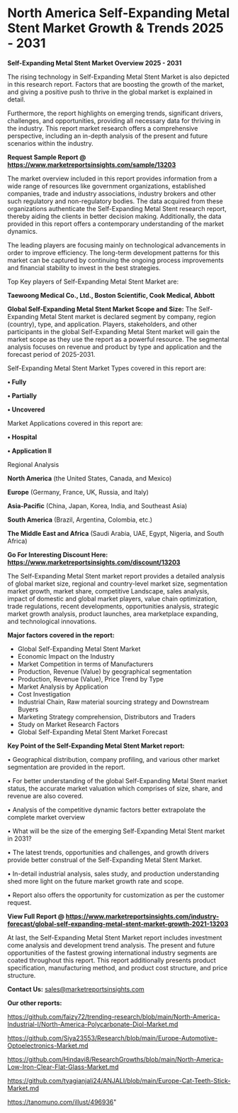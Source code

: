 # North America Self-Expanding Metal Stent Market Growth & Trends 2025 - 2031

<Strong> Self-Expanding Metal Stent Market Overview 2025 - 2031</strong>

The rising technology in Self-Expanding Metal Stent Market is also depicted in this research report. Factors that are boosting the growth of the market, and giving a positive push to thrive in the global market is explained in detail.

Furthermore, the report highlights on emerging trends, significant drivers, challenges, and opportunities, providing all necessary data for thriving in the industry. This report market research offers a comprehensive perspective, including an in-depth analysis of the present and future scenarios within the industry.

<strong>Request Sample Report @ <a href=https://www.marketreportsinsights.com/sample/13203>https://www.marketreportsinsights.com/sample/13203</a></strong>

The market overview included in this report provides information from a wide range of resources like government organizations, established companies, trade and industry associations, industry brokers and other such regulatory and non-regulatory bodies. The data acquired from these organizations authenticate the Self-Expanding Metal Stent research report, thereby aiding the clients in better decision making. Additionally, the data provided in this report offers a contemporary understanding of the market dynamics.

The leading players are focusing mainly on technological advancements in order to improve efficiency. The long-term development patterns for this market can be captured by continuing the ongoing process improvements and financial stability to invest in the best strategies.

Top Key players of Self-Expanding Metal Stent Market are:

<strong>Taewoong Medical Co., Ltd., Boston Scientific, Cook Medical, Abbott</strong>

<strong><b>Global Self-Expanding Metal Stent Market Scope and Size:</b></strong>
The Self-Expanding Metal Stent market is declared segment by company, region (country), type, and application. Players, stakeholders, and other participants in the global Self-Expanding Metal Stent market will gain the market scope as they use the report as a powerful resource. The segmental analysis focuses on revenue and product by type and application and the forecast period of 2025-2031.

Self-Expanding Metal Stent Market Types covered in this report are:

<strong>• Fully

• Partially

• Uncovered</strong>

Market Applications covered in this report are:

<strong>• Hospital

• Application II</strong> 

Regional Analysis

<strong>North America</strong> (the United States, Canada, and Mexico)

<strong>Europe</strong> (Germany, France, UK, Russia, and Italy)

<strong>Asia-Pacific</strong> (China, Japan, Korea, India, and Southeast Asia)

<strong>South America</strong> (Brazil, Argentina, Colombia, etc.)

<strong>The Middle East and Africa</strong> (Saudi Arabia, UAE, Egypt, Nigeria, and South Africa)

<strong>Go For Interesting Discount Here: <a href=https://www.marketreportsinsights.com/discount/13203>https://www.marketreportsinsights.com/discount/13203</a></strong>

The Self-Expanding Metal Stent market report provides a detailed analysis of global market size, regional and country-level market size, segmentation market growth, market share, competitive Landscape, sales analysis, impact of domestic and global market players, value chain optimization, trade regulations, recent developments, opportunities analysis, strategic market growth analysis, product launches, area marketplace expanding, and technological innovations.

<strong><b>Major factors covered in the report:</b></strong>
<ul>
  <li>Global Self-Expanding Metal Stent Market </li>
  <li>Economic Impact on the Industry</li>
  <li>Market Competition in terms of Manufacturers</li>
  <li>Production, Revenue (Value) by geographical segmentation</li>
  <li>Production, Revenue (Value), Price Trend by Type</li>
  <li>Market Analysis by Application</li>
  <li>Cost Investigation</li>
  <li>Industrial Chain, Raw material sourcing strategy and Downstream Buyers</li>
  <li>Marketing Strategy comprehension, Distributors and Traders</li>
  <li>Study on Market Research Factors</li>
  <li>Global Self-Expanding Metal Stent Market Forecast</li>
</ul>

<strong><b>Key Point of the Self-Expanding Metal Stent Market report:</b></strong>

• Geographical distribution, company profiling, and various other market segmentation are provided in the report.

• For better understanding of the global Self-Expanding Metal Stent market status, the accurate market valuation which comprises of size, share, and revenue are also covered.

• Analysis of the competitive dynamic factors better extrapolate the complete market overview

• What will be the size of the emerging Self-Expanding Metal Stent market in 2031?

• The latest trends, opportunities and challenges, and growth drivers provide better construal of the Self-Expanding Metal Stent Market.

• In-detail industrial analysis, sales study, and production understanding shed more light on the future market growth rate and scope.

• Report also offers the opportunity for customization as per the customer request.

<strong><b>View Full Report @ <a href=https://www.marketreportsinsights.com/industry-forecast/global-self-expanding-metal-stent-market-growth-2021-13203>https://www.marketreportsinsights.com/industry-forecast/global-self-expanding-metal-stent-market-growth-2021-13203</a></b></strong>


At last, the Self-Expanding Metal Stent Market report includes investment come analysis and development trend analysis. The present and future opportunities of the fastest growing international industry segments are coated throughout this report. This report additionally presents product specification, manufacturing method, and product cost structure, and price structure.

<strong>Contact Us:</strong>
sales@marketreportsinsights.com

<strong>Our other reports:</strong>

<a href=https://github.com/faizy72/trending-research/blob/main/North-America-Industrial-I/North-America-Polycarbonate-Diol-Market.md>https://github.com/faizy72/trending-research/blob/main/North-America-Industrial-I/North-America-Polycarbonate-Diol-Market.md</a>

<a href=https://github.com/Siya23553/Research/blob/main/Europe-Automotive-Optoelectronics-Market.md>https://github.com/Siya23553/Research/blob/main/Europe-Automotive-Optoelectronics-Market.md</a>

<a href=https://github.com/Hindavi8/ResearchGrowths/blob/main/North-America-Low-Iron-Clear-Flat-Glass-Market.md>https://github.com/Hindavi8/ResearchGrowths/blob/main/North-America-Low-Iron-Clear-Flat-Glass-Market.md</a>

<a href=https://github.com/tyagianjali24/ANJALI/blob/main/Europe-Cat-Teeth-Stick-Market.md>https://github.com/tyagianjali24/ANJALI/blob/main/Europe-Cat-Teeth-Stick-Market.md</a>

<a href=https://tanomuno.com/illust/496936>https://tanomuno.com/illust/496936</a>"
